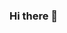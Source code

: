 ### Hi there 👋

<!-- ![](https://komarev.com/ghpvc/?username=lanten&color=blueviolet) -->

<!-- ![github-state](https://github-readme-stats.vercel.app/api?username=lanten) -->

<!-- ![github-toplang](https://github-readme-stats.vercel.app/api/top-langs/?username=lanten&layout=compact&langs_count=8&hide_title=true&hide=html) -->

<!--
**lanten/lanten** is a ✨ _special_ ✨ repository because its `README.md` (this file) appears on your GitHub profile.

Here are some ideas to get you started:

- 🔭 I’m currently working on ...
- 🌱 I’m currently learning ...
- 👯 I’m looking to collaborate on ...
- 🤔 I’m looking for help with ...
- 💬 Ask me about ...
- 📫 How to reach me: ...
- 😄 Pronouns: ...
- ⚡ Fun fact: ...
-->

